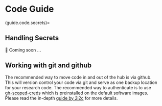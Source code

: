 # Code Guide

(guide.code.secrets)=

## Handling Secrets

🚧 Coming soon ...

## Working with git and github

The recommended way to move code in and out of the hub is via github. This will version control your code via git and serve as one backup location for your research code. The recommended way to authenticate is to use [gh-scoped-creds](https://docs.2i2c.org/user/topics/data/git/#using-gh-scoped-creds) which is preinstalled on the default software images.
Please read the in-depth [guide by 2i2c](https://docs.2i2c.org/user/topics/data/git/#move-code-in-and-out-of-the-hub-with-github) for more details.
